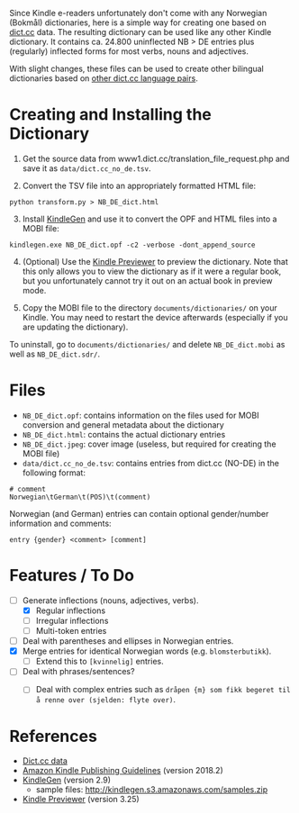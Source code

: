 Since Kindle e-readers unfortunately don't come with any Norwegian (Bokmål) dictionaries, here is a simple way for creating one based on [dict.cc](deno.dict.cc) data.
The resulting dictionary can be used like any other Kindle dictionary.
It contains ca. 24.800 uninflected NB > DE entries plus (regularly) inflected forms for most verbs, nouns and adjectives.

With slight changes, these files can be used to create other bilingual dictionaries based on [other dict.cc language pairs](https://browse.dict.cc/).

# Creating and Installing the Dictionary

1. Get the source data from www1.dict.cc/translation_file_request.php and save it as `data/dict.cc_no_de.tsv`.

2. Convert the TSV file into an appropriately formatted HTML file:
```
python transform.py > NB_DE_dict.html
```

3. Install [KindleGen](https://www.amazon.com/gp/feature.html?docId=1000765211) and use it to convert the OPF and HTML files into a MOBI file:

```
kindlegen.exe NB_DE_dict.opf -c2 -verbose -dont_append_source
```

4. (Optional) Use the [Kindle Previewer](https://www.amazon.com/gp/feature.html/?docId=1000765261) to preview the dictionary.
Note that this only allows you to view the dictionary as if it were a regular book, but you unfortunately cannot try it out on an actual book in preview mode.

5. Copy the MOBI file to the directory `documents/dictionaries/` on your Kindle.
You may need to restart the device afterwards (especially if you are updating the dictionary).


To uninstall, go to `documents/dictionaries/` and delete `NB_DE_dict.mobi` as well as `NB_DE_dict.sdr/`.


# Files

- `NB_DE_dict.opf`: contains information on the files used for MOBI conversion and general metadata about the dictionary
- `NB_DE_dict.html`: contains the actual dictionary entries
- `NB_DE_dict.jpeg`: cover image (useless, but required for creating the MOBI file)
- `data/dict.cc_no_de.tsv`: contains entries from dict.cc (NO-DE) in the following format:

```
# comment
Norwegian\tGerman\t(POS)\t(comment)
```

Norwegian (and German) entries can contain optional gender/number information and comments:

```
entry {gender} <comment> [comment]
```

# Features / To Do

- [ ] Generate inflections (nouns, adjectives, verbs).
  - [x] Regular inflections
  - [ ] Irregular inflections
  - [ ] Multi-token entries
- [ ] Deal with parentheses and ellipses in Norwegian entries.
- [x] Merge entries for identical Norwegian words (e.g. `blomsterbutikk`).
  - [ ] Extend this to `[kvinnelig]` entries.
- [ ] Deal with phrases/sentences?
  - [ ] Deal with complex entries such as `dråpen {m} som fikk begeret til å renne over (sjelden: flyte over)`.


# References
- [Dict.cc data](https://www1.dict.cc/translation_file_request.php)
- [Amazon Kindle Publishing Guidelines](https://s3.amazonaws.com/kindlegen/AmazonKindlePublishingGuidelines.pdf#page=71) (version 2018.2)
- [KindleGen](https://www.amazon.com/gp/feature.html?docId=1000765211) (version 2.9)
  - sample files: http://kindlegen.s3.amazonaws.com/samples.zip
- [Kindle Previewer](https://www.amazon.com/gp/feature.html/?docId=1000765261) (version 3.25)
